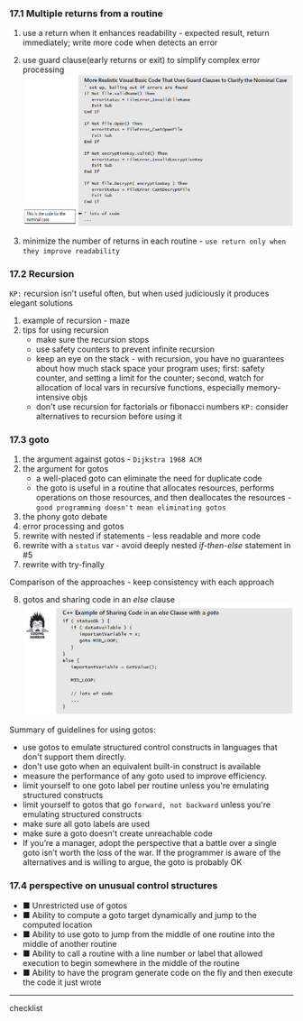 ### 17.1 Multiple returns from a routine

1. use a return when it enhances readability - expected result, return immediately; write more code when detects an error
2. use guard clause(early returns or exit) to simplify complex error processing
![alt text](images/image-7.png)

3. minimize the number of returns in each routine - `use return only when they improve readability`

### 17.2 Recursion
`KP:` recursion isn't useful often, but when used judiciously it produces elegant solutions

1. example of recursion - maze
2. tips for using recursion
    + make sure the recursion stops
    + use safety counters to prevent infinite recursion
    + keep an eye on the stack - with recursion, you have no guarantees about how much stack space your program uses; first: safety counter, and setting a limit for the counter; second, watch for allocation of local vars in recursive functions, especially memory-intensive objs
    + don't use recursion for factorials or fibonacci numbers `KP:` consider alternatives to recursion before using it

### 17.3 goto

1. the argument against gotos - `Dijkstra 1968 ACM`
2. the argument for gotos 
    + a well-placed goto can eliminate the need for duplicate code
    + the goto is useful in a routine that allocates resources, performs operations on those resources, and then deallocates the resources - `good programming doesn't mean eliminating gotos`
3. the phony goto debate
4. error processing and gotos
5. rewrite with nested if statements - less readable and more code
6. rewrite with a `status` var - avoid deeply nested *if-then-else* statement in #5
7. rewrite with try-finally

Comparison of the approaches - keep consistency with each approach

8. gotos and sharing code in an *else* clause
![alt text](images/image-8.png)

Summary of guidelines for using gotos:
* use gotos to emulate structured control constructs in languages that don't support them directly.
* don't use goto when an equivalent built-in construct is available
* measure the performance of any goto used to improve efficiency.
* limit yourself to one goto label per routine unless you're emulating structured constructs
* limit yourself to gotos that go `forward, not backward` unless you're emulating structured constructs
* make sure all goto labels are used
* make sure a goto doesn't create unreachable code
* If you’re a manager, adopt the perspective that a battle over a single goto isn’t worth the loss of the war. If the programmer is aware of the alternatives and is willing to argue, the goto is probably OK

### 17.4 perspective on unusual control structures
* ■ Unrestricted use of gotos
* ■ Ability to compute a goto target dynamically and jump to the computed location
* ■ Ability to use goto to jump from the middle of one routine into the middle of
another routine
* ■ Ability to call a routine with a line number or label that allowed execution to
begin somewhere in the middle of the routine
* ■ Ability to have the program generate code on the fly and then execute the code
it just wrote

---
checklist